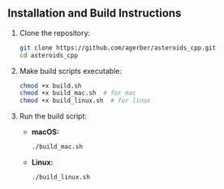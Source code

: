 ## Installation and Build Instructions

1. Clone the repository:
    ```bash
    git clone https://github.com/agerber/asteroids_cpp.git
    cd asteroids_cpp
    ```

2. Make build scripts executable:
    ```bash
    chmod +x build.sh
    chmod +x build_mac.sh  # for mac
    chmod +x build_linux.sh  # for linux
    ```

3. Run the build script:
    - **macOS:**
      ```bash
      ./build_mac.sh
      ```
    - **Linux:**
      ```bash
      ./build_linux.sh
      ```
